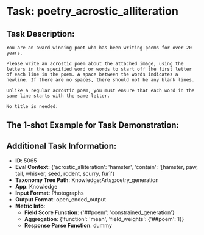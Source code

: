 # Task: poetry_acrostic_alliteration

## Task Description:

```
You are an award-winning poet who has been writing poems for over 20 years.

Please write an acrostic poem about the attached image, using the letters in the specified word or words to start off the first letter of each line in the poem. A space between the words indicates a newline. If there are no spaces, there should not be any blank lines.

Unlike a regular acrostic poem, you must ensure that each word in the same line starts with the same letter.

No title is needed.
```

## The 1-shot Example for Task Demonstration:



## Additional Task Information:

- **ID**: 5065
- **Eval Context**: {'acrostic_alliteration': 'hamster', 'contain': '[hamster, paw, tail, whisker, seed, rodent, scurry, fur]'}
- **Taxonomy Tree Path**: Knowledge;Arts;poetry_generation
- **App**: Knowledge
- **Input Format**: Photographs
- **Output Format**: open_ended_output
- **Metric Info**:
  - **Field Score Function**: {'##poem': 'constrained_generation'}
  - **Aggregation**: {'function': 'mean', 'field_weights': {'##poem': 1}}
  - **Response Parse Function**: dummy
